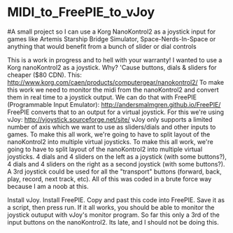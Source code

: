 # MIDI_to_FreePIE_to_vJoy
#A small project so I can use a Korg NanoKontrol2 as a joystick input for games like Artemis Starship Bridge Simulator, Space-Nerds-In-Space or anything that would benefit from a bunch of slider or dial controls

 This is a work in progress and to hell with your warranty!
 I wanted to use a Korg nanoKontrol2 as a joystick. Why? 'Cause buttons, dials & sliders for cheaper ($80 CDN).
 This: http://www.korg.com/caen/products/computergear/nanokontrol2/
 To make this work we need to monitor the midi from the nanoKontrol2 and convert them in real time to a joystick output.
 We can do that with FreePIE (Programmable Input Emulator): http://andersmalmgren.github.io/FreePIE/
 FreePIE converts that to an output for a virtual joystick.
 For this we're using vJoy: http://vjoystick.sourceforge.net/site/
 vJoy only supports a limited number of axis which we want to use as sliders/dials and other inputs to games.
 To make this all work, we're going to have to split layout of the nanoKontrol2 into multiple virtual joysticks.
 To make this all work, we're going to have to split layout of the nanoKontrol2 into multiple virtual joysticks.
 4 dials and 4 sliders on the left as a joystick (with some buttons?), 4 dials and 4 sliders on the right as a second joystick (with some buttons?).
 A 3rd joystick could be used for all the "transport" buttons (forward, back, play, record, next track, etc).
 All of this was coded in a brute force way because I am a noob at this.

 Install vJoy.
 Install FreePIE.
 Copy and past this code into FreePIE. Save it as a script, then press run. If it all works, you should be able to monitor the joystick outuput with vJoy's monitor program.
 So far this only a 3rd of the input buttons on the nanoKontrol2. Its late, and I should not be doing this.
